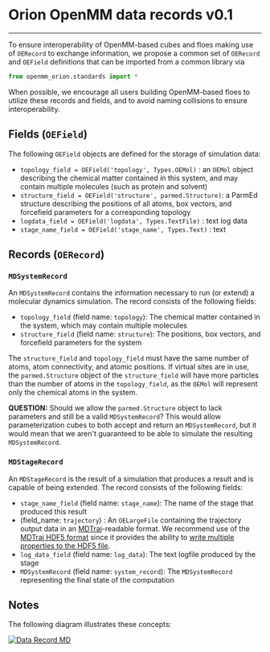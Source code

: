# Orion OpenMM data records v0.1

---------------------------

To ensure interoperability of OpenMM-based cubes and floes making use of `OERecord` to exchange information, we propose a common set of `OERecord` and `OEField` definitions that can be imported from a common library via
```python
from openmm_orion.standards import *
```
When possible, we encourage all users building OpenMM-based floes to utilize these records and fields, and to avoid naming collisions to ensure interoperability.

## Fields (`OEField`)

The following `OEField` objects are defined for the storage of simulation data:
* `topology_field = OEField('topology', Types.OEMol)` : an `OEMol` object describing the chemical matter contained in this system, and may contain multiple molecules (such as protein and solvent)
* `structure_field = OEField('structure', parmed.Structure)`: a ParmEd structure describing the positions of all atoms, box vectors, and forcefield parameters for a corresponding topology
* `logdata_field = OEField('logdata', Types.TextFile)` : text log data
* `stage_name_field = OEField('stage_name', Types.Text)` : text

## Records (`OERecord`)

### `MDSystemRecord`

An `MDSystemRecord` contains the information necessary to run (or extend) a molecular dynamics simulation.
The record consists of the following fields:
* `topology_field` (field name: `topology`): The chemical matter contained in the system, which may contain multiple molecules
* `structure_field` (field name: `structure`): The positions, box vectors, and forcefield parameters for the system

The `structure_field` and `topology_field` must have the same number of atoms, atom connectivity, and atomic positions.
If virtual sites are in use, the `parmed.Structure` object of the `structure_field` will have more particles than the number of atoms in the `topology_field`, as the `OEMol` will represent only the chemical atoms in the system.

**QUESTION:** Should we allow the `parmed.Structure` object to lack parameters and still be a valid `MDSystemRecord`?
This would allow parameterization cubes to both accept and return an `MDSystemRecord`, but it would mean that we aren't guaranteed to be able to simulate the resulting `MDSystemRecord`.

### `MDStageRecord`

An `MDStageRecord` is the result of a simulation that produces a result and is capable of being extended.
The record consists of the following fields:
* `stage_name_field` (field name: `stage_name`): The name of the stage that produced this result
* (field_name: `trajectory`) : An `OELargeFile` containing the trajectory output data in an [MDTraj](http://mdtraj.org/)-readable format. We recommend use of the [MDTraj HDF5 format](http://mdtraj.org/1.9.0/hdf5_format.html) since it provides the ability to [write multiple properties to the HDF5 file](http://mdtraj.org/1.9.0/api/generated/mdtraj.formats.HDF5TrajectoryFile.html#mdtraj.formats.HDF5TrajectoryFile.write).
* `log_data_field` (field name: `log_data`): The text logfile produced by the stage
* `MDSystemRecord` (field name: `system_record`): The `MDSystemRecord` representing the final state of the computation

## Notes

The following diagram illustrates these concepts:

[![Data Record MD](https://github.com/oess/openmm_orion/tree/gcalabro_data_record/MD_Data_Record/images/Plan_MD_DataRecord.png)](https://github.com/oess/openmm_orion/tree/gcalabro_data_record/MD_Data_Record/images/Plan_MD_DataRecord.png)
